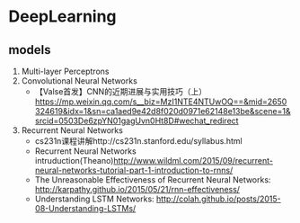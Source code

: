 # DeepLearning
## models
1. Multi-layer Perceptrons
2. Convolutional Neural Networks
   - 【Valse首发】CNN的近期进展与实用技巧（上）https://mp.weixin.qq.com/s__biz=MzI1NTE4NTUwOQ==&mid=2650324619&idx=1&sn=ca1aed9e42d8f020d0971e62148e13be&scene=1&srcid=0503De6zpYN01gagUvn0Ht8D#wechat_redirect
3. Recurrent Neural Networks 
    - cs231n课程讲解http://cs231n.stanford.edu/syllabus.html
    - Recurrent Neural Networks intruduction(Theano)http://www.wildml.com/2015/09/recurrent-neural-networks-tutorial-part-1-introduction-to-rnns/
    - The Unreasonable Effectiveness of Recurrent Neural Networks: http://karpathy.github.io/2015/05/21/rnn-effectiveness/
    - Understanding LSTM Networks: http://colah.github.io/posts/2015-08-Understanding-LSTMs/
